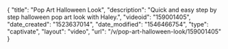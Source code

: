 {
    "title": "Pop Art Halloween Look",
    "description": "Quick and easy step by step halloween pop art look with Haley.",
    "videoid": "159001405",
    "date_created": "1523637014",
    "date_modified": "1546466754",
    "type": "captivate",
    "layout": "video",
    "url": "\/v\/pop-art-halloween-look\/159001405"
}